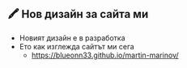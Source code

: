 ## 🖍️ Нов дизайн за сайта ми

- Новият дизайн е в разработка
- Ето как изглежда сайтът ми сега
  - https://blueonn33.github.io/martin-marinov/

